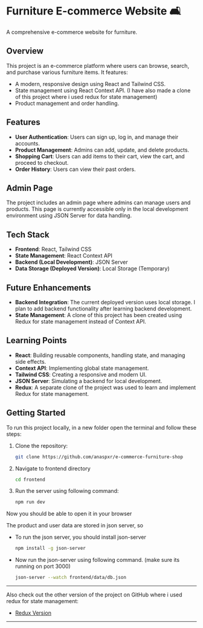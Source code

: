 # Furniture E-commerce Website 🛋️

A comprehensive e-commerce website for furniture.

## Overview

This project is an e-commerce platform where users can browse, search, and purchase various furniture items. It features:
- A modern, responsive design using React and Tailwind CSS.
- State management using React Context API. (I have also made a clone of this project where i used redux for state management)
- Product management and order handling.

## Features

- **User Authentication**: Users can sign up, log in, and manage their accounts.
- **Product Management**: Admins can add, update, and delete products.
- **Shopping Cart**: Users can add items to their cart, view the cart, and proceed to checkout.
- **Order History**: Users can view their past orders.

## Admin Page

The project includes an admin page where admins can manage users and products. This page is currently accessible only in the local development environment using JSON Server for data handling.

## Tech Stack

- **Frontend**: React, Tailwind CSS
- **State Management**: React Context API
- **Backend (Local Development)**: JSON Server
- **Data Storage (Deployed Version)**: Local Storage (Temporary)

## Future Enhancements

- **Backend Integration**: The current deployed version uses local storage. I plan to add backend functionality after learning backend development.
- **State Management**: A clone of this project has been created using Redux for state management instead of Context API.

## Learning Points

- **React**: Building reusable components, handling state, and managing side effects.
- **Context API**: Implementing global state management.
- **Tailwind CSS**: Creating a responsive and modern UI.
- **JSON Server**: Simulating a backend for local development.
- **Redux**: A separate clone of the project was used to learn and implement Redux for state management.

 ## Getting Started

To run this project locally, in a new folder open the terminal and follow these steps:

1. Clone the repository:

   ```bash
   git clone https://github.com/anaspxr/e-commerce-furniture-shop
   ```

2. Navigate to frontend directory
   
   ```bash
   cd frontend
   ```
3. Run the server using following command:
   ```bash
   npm run dev
   ```
Now you should be able to open it in your browser

The product and user data are stored in json server, so
- To run the json server, you should install json-server
   ```bash
   npm install -g json-server
   ```
- Now run the json-server using following command. (make sure its running on port 3000)
   ```bash
   json-server --watch frontend/data/db.json
   ```
---

Also check out the other version of the project on GitHub where i used redux for state management:
- [Redux Version](https://github.com/anaspxr/e-commerce-with-redux)

---
